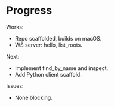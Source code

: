 # Progress

Works:
- Repo scaffolded, builds on macOS.
- WS server: hello, list_roots.

Next:
- Implement find_by_name and inspect.
- Add Python client scaffold.

Issues:
- None blocking.
